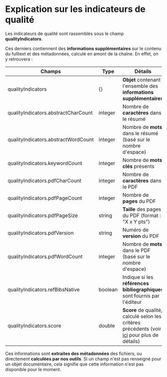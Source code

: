 # Explication sur les indicateurs de qualité

Les indicateurs de qualité sont rassemblés sous le champ **qualityIndicators**. 

Ces derniers contiennent des **informations supplémentaires** sur le contenu du fulltext et des métadonnées, calculé en amont de la chaîne. En effet, on y retrouvera :

| Champs | Type | Détails |
|------------ | ------------- | ------------- |
| qualityIndicators | {} | **Objet** contenant l'ensemble des **informations supplémentaires** |
| qualityIndicators.abstractCharCount | integer | Nombre de **caractères** dans le résumé |
| qualityIndicators.abstractWordCount | integer | Nombre de **mots** dans le résumé (basé sur le nombre d'espace) |
| qualityIndicators.keywordCount | integer | Nombre de **mots clés** présents |
| qualityIndicators.pdfCharCount | integer | Nombre de **caractères** dans le PDF |
| qualityIndicators.pdfPageCount | integer | Nombre de **pages** du PDF |
| qualityIndicators.pdfPageSize | string | **Taille** des pages du PDF (format : "X x Y pts") |
| qualityIndicators.pdfVersion | string | Numéro de **version** du PDF |
| qualityIndicators.pdfWordCount | integer | Nombre de **mots** dans le PDF (basé sur le nombre d'espace) |
| qualityIndicators.refBibsNative | boolean | Indique si les **références bibliographiques** sont fournis par l'éditeur |
| qualityIndicators.score | double | **Score** de qualité, calculé selon les critères précédents (voir [ici](/results/#calcul-du-score-de-qualite) pour plus de détails) |

Ces informations sont **extraites des métadonnées** des fichiers, ou directement **calculées par nos outils**. Si un champ n'est pas renseigné pour un objet documentaire, cela signifie que cette information n'est pas disponible pour le moment.

